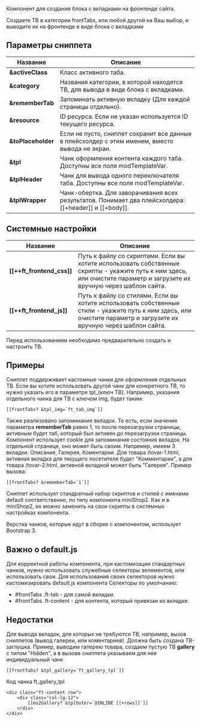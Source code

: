 Компонент для создания блока с вкладками на фронтенде сайта.

Создаете ТВ в категории frontTabs, или любой другой на Ваш выбор, и выводите их на фронтенде в виде блока с вкладками

## Параметры сниппета
Название					| Описание
----------------------------|---------------------------------------------------
**&activeClass**			| Класс активного таба.
**&category**				| Названия категории, в которой находятся ТВ, для вывода в виде блока с вкладками.
**&rememberTab**			| Запоминать активную вкладку (Для каждой страницы отдельно).
**&resource**				| ID ресурса. Если не указан используется ID текущего ресурса.
**&toPlaceholder**			| Если не пусто, сниппет сохранит все данные в плейсхолдер с этим именем, вместо вывода не экран.
**&tpl**					| Чанк оформления контента каждого таба. Доступны все поля modTemplateVar.
**&tplHeader**		        | Чанк для вывода одного переключателя таба. Доступны все поля modTemplateVar.
**&tplWrapper**				| Чанк-обертка. Для заворачивания всех результатов. Понимает два плейсхолдера: [[+header]] и [[+body]].

## Cистемные настройки
Название					| Описание
----------------------------|---------------------------------------------------
**[[++ft_frontend_css]]**	| Путь к файлу со скриптами. Если вы хотите использовать собственные скрипты - укажите путь к ним здесь, или очистите параметр и загрузите их вручную через шаблон сайта.
**[[++ft_frontend_js]]**	| Путь к файлу со стилями. Если вы хотите использовать собственные стили - укажите путь к ним здесь, или очистите параметр и загрузите их вручную через шаблон сайта.

Перед использованием необходимо предварительно создать и настроить ТВ.

## Примеры
Сниппет поддерживает кастомные чанки для оформления отдельных ТВ.
Если вы хотите использовать другой чанк для конкретного ТВ, то нужно указать его в параметре tpl_{ключ ТВ}.
Например, указания отдельного чанка для ТВ с ключом img, будет таким:
```
[[frontTabs? &tpl_img=`ft_tab_img`]]
```

Также реализовано запоминание вкладок. То есть, если значение параметра **rememberTab** равно 1, то после перезагрузки страницы, активным будет таб, который был активен до перезагрузки страницы. Компонент использует cookie для запоминания состояния вкладок. На отдельной странице, оно может быть своим.
Например, имеем 3 вкладки: Описание, Галерея, Коментарии. Для товара /tovar-1.html, активная вкладка для текущего посетителя будет "Комментарии", а для товара /tovar-2.html, активной вкладкой может быть "Галерея".
Пример вызова:
```
[[frontTabs? &rememberTab=`1`]]
```

Сниппет использует стандратный набор скриптов и стилей с именами default соответственно, по типу компонента miniShop2. Как и в miniShop2, их можно заменить на свои скрипты в системных настройках компонента.

Верстка чанков, которые идут в сборке с компонентом, использует Bootstrap 3.

## Важно о default.js
Для корректной работы компонента, при кастомизации стандартных чанков, нужно использовать служебные селекторы эелементов, или использовать свои. Для использования своих селекторов нужно кастомизировать default.js компонента
Селекторы по умолчанию:
* #frontTabs .ft-tab - для самой вкладки.
* #frontTabs .ft-content - для контента, который привязан ко вкладке.

## Недостатки
Для вывода вкладок, для которых не требуются ТВ, например, вызов сниппетов (вывод галереи, или коментариев). Должна быть создана ТВ-заглушка. Пример, выводим галерею товара, создаем пустую ТВ **gallery** с типом "Hidden", а в вызове сниппета указываем для нее индивидуальный чанк
```
[[frontTabs? &tpl_gallery=`ft_gallery_tpl`]]
```
Код чанка ft_gallery_tpl
```
<div class="ft-content row">
	<div class="col-lg-12">
		[[ms2Gallery? &tplOuter=`@INLINE [[+rows]]`]]
	</div>
</div>
```
